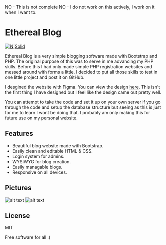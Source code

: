 NO - This is not complete
NO - I do not work on this actively, I work on it when I want to.

# Ethereal Blog
[![N|Solid](https://www.php.net/images/logos/php-power-white.png)](https://www.php.net/)

Ethereal Blog is a very simple blogging software made with Bootstrap and PHP. The original purpose of this was to serve in me advancing my PHP skills. Before this I had only made simple PHP registration websites and messed around with forms a little. I decided to put all those skills to test in one little project and post it on GitHub.

I desgined the website with Figma. You can view the design [here](https://www.figma.com/file/0mmnabuHTi1zcAAykfN9yi/Untitled?node-id=0%3A1). This isn't the first thing I have designed but I feel like the design came out pretty well.

You can attempt to take the code and set it up on your own server if you go through the code and setup the database structure but seeing as this is just for me to learn I wont be doing that. I probably am only making this for future use on my personal website.

## Features

- Beautiful blog website made with Bootstrap.
- Easily clean and editable HTML & CSS.
- Login system for admins.
- WYSIWYG for blog creation.
- Easily managable blogs.
- Responsive on all devices.

## Pictures
![alt text](https://i.imgur.com/LCHzW4L.png)
![alt text](https://i.imgur.com/6sdx9wM.png)

## License

MIT

Free software for all :)
